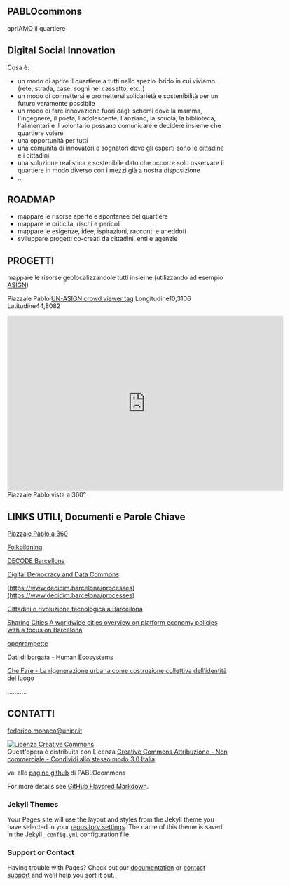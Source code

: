 ## PABLOcommons
apriAMO il quartiere

## Digital Social Innovation
Cosa è:
* un modo di aprire il quartiere a tutti nello spazio ibrido in cui viviamo (rete, strada, case, sogni nel cassetto, etc..)
* un modo di connettersi e promettersi solidarietà e sostenibilità per un futuro veramente possibile
* un modo di fare innovazione fuori dagli schemi dove la mamma, l'ingegnere, il poeta, l'adolescente, l'anziano, la scuola, la biblioteca, l'alimentari e il volontario possano comunicare e decidere insieme che quartiere volere
* una opportunità per tutti
* una comunità di innovatori e sognatori dove gli esperti sono le cittadine e i cittadini
* una soluzione realistica e sostenibile dato che occorre solo osservare il quartiere in modo diverso con i mezzi già a nostra disposizione
* ...

## ROADMAP
* mappare le risorse aperte e spontanee del quartiere
* mappare le criticità, rischi e pericoli
* mappare le esigenze, idee, ispirazioni, racconti e aneddoti
* sviluppare progetti co-creati da cittadini, enti e agenzie

## PROGETTI
mappare le risorse geolocalizzandole tutti insieme (utilizzando ad esempio [ASIGN](https://asign.cern.ch/))

Piazzale Pablo [UN-ASIGN crowd viewer tag](https://unosat.maps.arcgis.com/apps/webappviewer/index.html?id=f43d1b10e3664b8c82d06cc28e17469c&marker=10.31059948810664%2C44.80817446927544%2C%2C%2C%2C&markertemplate=%7B%22title%22%3A%22%22%2C%22longitude%22%3A10.31059948810664%2C%22latitude%22%3A44.80817446927544%2C%22isIncludeShareUrl%22%3Atrue%7D&level=18) Longitudine10,3106 Latitudine44,8082

<iframe src="https://h5.veer.tv/photo-player?pid=323412&utm_medium=embed" frameborder="0" width="630" height="400" allowfullscreen="true" mozallowfullscreen="true" webkitallowfullscreen="true"></iframe>
Piazzale Pablo vista a 360°

## LINKS UTILI, Documenti e Parole Chiave
[Piazzale Pablo a 360](https://veer.tv/photos/323412)

[Folkbildning](http://www.folkuniversitetet.se/In-English/About-Folkuniversitetet/what-is-folkbildning/)

[DECODE Barcellona](https://www.decodeproject.eu/what-decode)

[Digital Democracy and Data Commons](https://dddc.decodeproject.eu/processes/main?locale=en)

[https://www.decidim.barcelona/processes](https://www.decidim.barcelona/processes)

[Cittadini e rivoluzione tecnologica a Barcellona](http://temi.repubblica.it/micromega-online/si-scrive-rete-si-legge-cambiamento-la-rivoluzione-tecnologica-di-barcellona/)

[Sharing Cities A worldwide cities overview on platform economy policies with a focus on Barcelona](http://www.share.barcelona/book/)

[openrampette](http://rampette.opencare.cc/)

[Dati di borgata - Human Ecosystems](https://www.he-r.it/her-she-loves-san-lorenzo-winter-2018-calls/?fbclid=IwAR2Gc3hZQ6MoTupLmvCMEiWFPIWUjlQrV0NOqBgpG86cGaYO6rjDeqbVzM8)

[Che Fare - La rigenerazione urbana come costruzione collettiva dell’identità del luogo](https://www.che-fare.com/rigenerazione-urbana-sognata-urise/?print=pdf)

...........
<br>
## CONTATTI 
[federico.monaco@unipr.it](mailto:federico.monaco@unipr.it)


<a rel="license" href="http://creativecommons.org/licenses/by-nc-sa/3.0/it/"><img alt="Licenza Creative Commons" style="border-width:0" src="https://i.creativecommons.org/l/by-nc-sa/3.0/it/88x31.png" /></a><br />Quest'opera è distribuita con Licenza <a rel="license" href="http://creativecommons.org/licenses/by-nc-sa/3.0/it/">Creative Commons Attribuzione - Non commerciale - Condividi allo stesso modo 3.0 Italia</a>.


vai alle [pagine github](https://github.com/pablocommons/pablocommons.github.io) di PABLOcommons

For more details see [GitHub Flavored Markdown](https://guides.github.com/features/mastering-markdown/).

### Jekyll Themes

Your Pages site will use the layout and styles from the Jekyll theme you have selected in your [repository settings](https://github.com/pablocommons/pablocommons.github.io/settings). The name of this theme is saved in the Jekyll `_config.yml` configuration file.

### Support or Contact

Having trouble with Pages? Check out our [documentation](https://help.github.com/categories/github-pages-basics/) or [contact support](https://github.com/contact) and we’ll help you sort it out.
